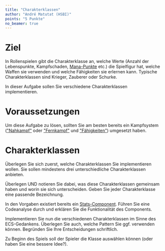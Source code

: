 ```yaml
---
title: "Charakterklassen"
author: "André Matutat (HSBI)"
points: "5 Punkte"
no_beamer: true
---
```


# Ziel

In Rollenspielen gibt die Charakterklasse an, welche Werte (Anzahl der Lebenspunkte,
Kampfschaden, [Mana-Punkte](https://de.wikipedia.org/wiki/Mana_(Spiele)) etc.) die
Spielfigur hat, welche Waffen sie verwenden und welche Fähigkeiten sie erlernen kann.
Typische Charakterklassen sind Krieger, Zauberer oder Schurke.

In dieser Aufgabe sollen Sie verschiedene Charakterklassen implementieren.

# Voraussetzungen

Um diese Aufgabe zu lösen, sollten Sie am besten bereits ein Kampfsystem
(["Nahkampf"](../group_monster/tasknpc-nahkampf.md) oder
["Fernkampf"](../group_monster/tasknpc-fernkampf.md) und
["Fähigkeiten"](taskbasic-skills.md)) umgesetzt haben.

# Charakterklassen

Überlegen Sie sich zuerst, welche Charakterklassen Sie implementieren wollen. Sie sollen
mindestens drei unterschiedliche Charakterklassen anbieten.

Überlegen UND notieren Sie dabei, was diese Charakterklassen gemeinsam haben und worin sie
sich unterscheiden. Geben Sie jeder Charakterklasse eine passende Bezeichnung.

In den Vorgaben existiert bereits ein
[Stats-Component](https://github.com/Dungeon-CampusMinden/Dungeon/blob/master/dungeon/src/contrib/entities/EntityFactory.java).
Führen Sie eine Codeanalyse durch und erklären Sie die Funktionalität des Components.

Implementieren Sie nun die verschiedenen Charakterklassen im Sinne des ECS-Gedankens.
Überlegen Sie auch, welche Pattern Sie ggf. verwenden können. Begründen Sie Ihre
Entscheidungen schriftlich.

Zu Beginn des Spiels soll der Spieler die Klasse auswählen können (oder haben Sie eine
bessere Idee?).
